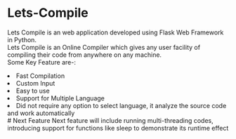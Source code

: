 # Lets-Compile
Lets Compile is an web application developed using Flask Web Framework in Python.\
Lets Compile is an Online Compiler which gives any user facility of compiling their code from anywhere on any machine.\
Some Key Feature are-:
<li>Fast Compilation</li>
<li>Custom Input</li><li>Easy to use</li>
<li>Support for Multiple Language</li>
<li>Did not require any option to select language, it analyze the source code and work automatically</li>
# Next Feature
Next feature will include running multi-threading codes, introducing support for functions like sleep to demonstrate its runtime effect
